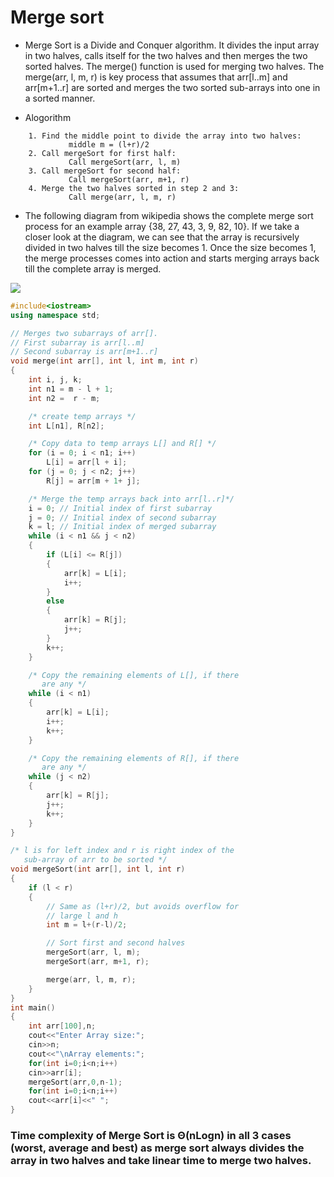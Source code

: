 # Merge sort

* Merge Sort is a Divide and Conquer algorithm. It divides the input array in two halves, calls itself for the two halves and then merges the two sorted halves. The merge() 
  function is used for merging two halves. The merge(arr, l, m, r) is key process that assumes that arr[l..m] and arr[m+1..r] are sorted and merges the two sorted sub-arrays 
  into one in a sorted manner. 
   
* Alogorithm
```text
    1. Find the middle point to divide the array into two halves:  
             middle m = (l+r)/2
    2. Call mergeSort for first half:   
             Call mergeSort(arr, l, m)
    3. Call mergeSort for second half:
             Call mergeSort(arr, m+1, r)
    4. Merge the two halves sorted in step 2 and 3:
             Call merge(arr, l, m, r)
```
* The following diagram from wikipedia shows the complete merge sort process for an example array {38, 27, 43, 3, 9, 82, 10}. If we take a closer look at the diagram, we can see 
  that the array is recursively divided in two halves till the size becomes 1. Once the size becomes 1, the merge processes comes into action and starts merging arrays back till 
  the complete array is merged.
  
  
![](https://media.geeksforgeeks.org/wp-content/cdn-uploads/Merge-Sort-Tutorial.png)



```c++
#include<iostream>
using namespace std;

// Merges two subarrays of arr[].
// First subarray is arr[l..m]
// Second subarray is arr[m+1..r]
void merge(int arr[], int l, int m, int r)
{
    int i, j, k;
    int n1 = m - l + 1;
    int n2 =  r - m;

    /* create temp arrays */
    int L[n1], R[n2];

    /* Copy data to temp arrays L[] and R[] */
    for (i = 0; i < n1; i++)
        L[i] = arr[l + i];
    for (j = 0; j < n2; j++)
        R[j] = arr[m + 1+ j];

    /* Merge the temp arrays back into arr[l..r]*/
    i = 0; // Initial index of first subarray
    j = 0; // Initial index of second subarray
    k = l; // Initial index of merged subarray
    while (i < n1 && j < n2)
    {
        if (L[i] <= R[j])
        {
            arr[k] = L[i];
            i++;
        }
        else
        {
            arr[k] = R[j];
            j++;
        }
        k++;
    }

    /* Copy the remaining elements of L[], if there
       are any */
    while (i < n1)
    {
        arr[k] = L[i];
        i++;
        k++;
    }

    /* Copy the remaining elements of R[], if there
       are any */
    while (j < n2)
    {
        arr[k] = R[j];
        j++;
        k++;
    }
}

/* l is for left index and r is right index of the
   sub-array of arr to be sorted */
void mergeSort(int arr[], int l, int r)
{
    if (l < r)
    {
        // Same as (l+r)/2, but avoids overflow for
        // large l and h
        int m = l+(r-l)/2;

        // Sort first and second halves
        mergeSort(arr, l, m);
        mergeSort(arr, m+1, r);

        merge(arr, l, m, r);
    }
}
int main()
{
	int arr[100],n;
    cout<<"Enter Array size:";
    cin>>n;
    cout<<"\nArray elements:";
    for(int i=0;i<n;i++)
    cin>>arr[i];
    mergeSort(arr,0,n-1);
    for(int i=0;i<n;i++)
    cout<<arr[i]<<" ";
}
```
### Time complexity of Merge Sort is Θ(nLogn) in all 3 cases (worst, average and best) as merge sort always divides the array in two halves and take linear time to merge two halves.
